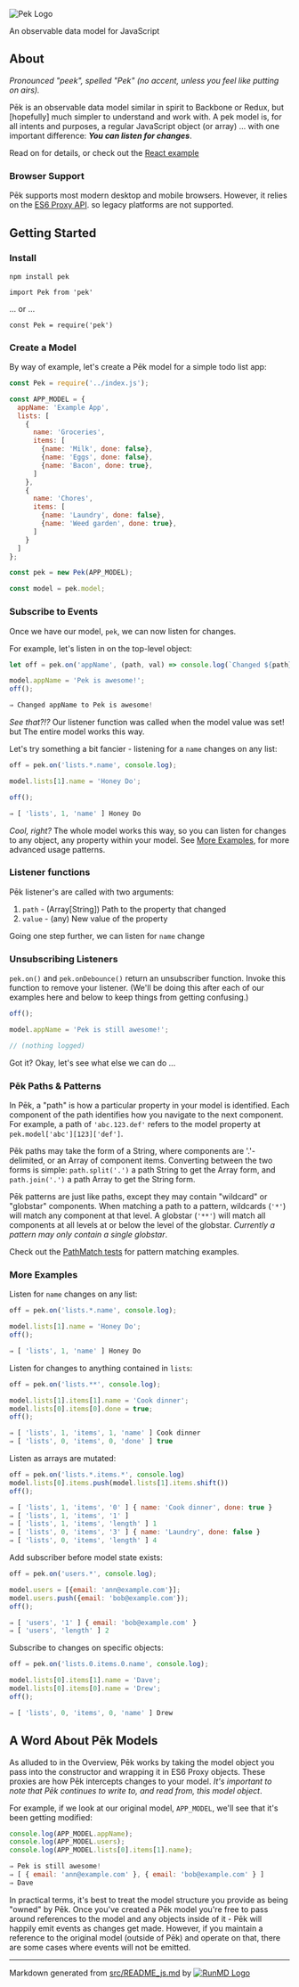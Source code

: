 
![Pek Logo](http://i.imgur.com/4ZQuhmQ.png)

An observable data model for JavaScript

## About

*Pronounced "peek", spelled "Pek" (no accent, unless you feel like putting on airs).*

P&emacr;k is an observable data model similar in spirit to Backbone or Redux, but
[hopefully] much simpler to understand and work with.  A pek model is, for all
intents and purposes, a regular JavaScript object (or array) ... with one
important difference: ***You can listen for changes***.

Read on for details, or check out the [React example](react-example)

### Browser Support

P&emacr;k supports most modern desktop and mobile browsers.  However, it relies on the [ES6 Proxy
  API](https://developer.mozilla.org/en-US/docs/Web/JavaScript/Reference/Global_Objects/Proxy).
so legacy platforms are not supported.

## Getting Started
### Install

`npm install pek`

`import Pek from 'pek'`

... or ...

`const Pek = require('pek')`

### Create a Model

By way of example, let's create a P&emacr;k model for a simple todo list app:
```javascript
const Pek = require('../index.js');

const APP_MODEL = {
  appName: 'Example App',
  lists: [
    {
      name: 'Groceries',
      items: [
        {name: 'Milk', done: false},
        {name: 'Eggs', done: false},
        {name: 'Bacon', done: true},
      ]
    },
    {
      name: 'Chores',
      items: [
        {name: 'Laundry', done: false},
        {name: 'Weed garden', done: true},
      ]
    }
  ]
};

const pek = new Pek(APP_MODEL);

const model = pek.model;

```
### Subscribe to Events

Once we have our model, `pek`, we can now listen for changes.

For example, let's listen in on the top-level object:

```javascript
let off = pek.on('appName', (path, val) => console.log(`Changed ${path} to ${val}`));

model.appName = 'Pek is awesome!';
off();

⇒ Changed appName to Pek is awesome!
```

*See that?!?*  Our listener function was called when the model value was set!
  but   The entire model works this way.

Let's try something a bit fancier - listening for a `name` changes on any
list:

```javascript
off = pek.on('lists.*.name', console.log);

model.lists[1].name = 'Honey Do';

off();

⇒ [ 'lists', 1, 'name' ] Honey Do
```

*Cool, right?*  The whole model works this way, so you can listen for changes to any object, any property within your model.  See [More Examples](#more-examples), for more advanced usage patterns.

### Listener functions

P&emacr;k listener's are called with two arguments:

  1. `path` - (Array[String]) Path to the property that changed
  2. `value` - (any) New value of the property

Going one step further, we can listen for `name` change

### Unsubscribing Listeners

`pek.on()` and `pek.onDebounce()` return an unsubscriber function.  Invoke this function to remove
your listener.  (We'll be doing this after each of our examples here and below
to keep things from getting confusing.)

```javascript
off();

model.appName = 'Pek is still awesome!';

// (nothing logged)

```
Got it?  Okay, let's see what else we can do ...

### P&emacr;k Paths & Patterns

In P&emacr;k, a "path" is how a particular property in your model is identified. Each
component of the path identifies how you navigate to the next component.  For
example, a path of `'abc.123.def'` refers to the model property at `pek.model['abc'][123]['def']`.

P&emacr;k paths may take the form of a String, where components are '.'-delimited, or
an Array of component items.  Converting between the two forms is simple:
`path.split('.')` a path String to get the Array form, and `path.join('.')`
a path Array to get the String form.

P&emacr;k patterns are just like paths, except they may contain "wildcard" or
"globstar" components.  When matching a path to a pattern, wildcards (`'*'`)
will match any component at that level.  A globstar (`'**'`) will match all
components at all levels at or below the level of the globstar.  *Currently
a pattern may only contain a single globstar*.

Check out the [PathMatch tests](blob/master/src/test.js#L5) for pattern matching
examples.

### More Examples

Listen for `name` changes on any list:

```javascript
off = pek.on('lists.*.name', console.log);

model.lists[1].name = 'Honey Do';
off();

⇒ [ 'lists', 1, 'name' ] Honey Do
```

Listen for changes to anything contained in `lists`:

```javascript
off = pek.on('lists.**', console.log);

model.lists[1].items[1].name = 'Cook dinner';
model.lists[0].items[0].done = true;
off();

⇒ [ 'lists', 1, 'items', 1, 'name' ] Cook dinner
⇒ [ 'lists', 0, 'items', 0, 'done' ] true
```

Listen as arrays are mutated:

```javascript
off = pek.on('lists.*.items.*', console.log)
model.lists[0].items.push(model.lists[1].items.shift())
off();

⇒ [ 'lists', 1, 'items', '0' ] { name: 'Cook dinner', done: true }
⇒ [ 'lists', 1, 'items', '1' ]
⇒ [ 'lists', 1, 'items', 'length' ] 1
⇒ [ 'lists', 0, 'items', '3' ] { name: 'Laundry', done: false }
⇒ [ 'lists', 0, 'items', 'length' ] 4
```

Add subscriber before model state exists:

```javascript
off = pek.on('users.*', console.log);

model.users = [{email: 'ann@example.com'}];
model.users.push({email: 'bob@example.com'});
off();

⇒ [ 'users', '1' ] { email: 'bob@example.com' }
⇒ [ 'users', 'length' ] 2
```

Subscribe to changes on specific objects:

```javascript
off = pek.on('lists.0.items.0.name', console.log);

model.lists[0].items[1].name = 'Dave';
model.lists[0].items[0].name = 'Drew';
off();

⇒ [ 'lists', 0, 'items', 0, 'name' ] Drew
```

## A Word About P&emacr;k Models

As alluded to in the Overview, P&emacr;k works by taking the model object you pass
into the constructor and wrapping it in ES6 Proxy objects.  These proxies are how
P&emacr;k intercepts changes to your model. *It's important to note that P&emacr;k continues to write to, and
read from, this model object*.

For example, if we look at our original model, `APP_MODEL`, we'll see that it's been getting modified:

```javascript
console.log(APP_MODEL.appName);
console.log(APP_MODEL.users);
console.log(APP_MODEL.lists[0].items[1].name);

⇒ Pek is still awesome!
⇒ [ { email: 'ann@example.com' }, { email: 'bob@example.com' } ]
⇒ Dave
```

In practical terms, it's best to treat the model structure you provide as being "owned" by P&emacr;k.  Once you've created a P&emacr;k model you're free to pass around references to the model and any objects inside of it - P&emacr;k will happily emit events as changes get made.  However, if you maintain a reference to the original model (outside of P&emacr;k) and operate on that, there are some cases where events will not be emitted.

----
Markdown generated from [src/README_js.md](src/README_js.md) by [![RunMD Logo](http://i.imgur.com/h0FVyzU.png)](https://github.com/broofa/runmd)